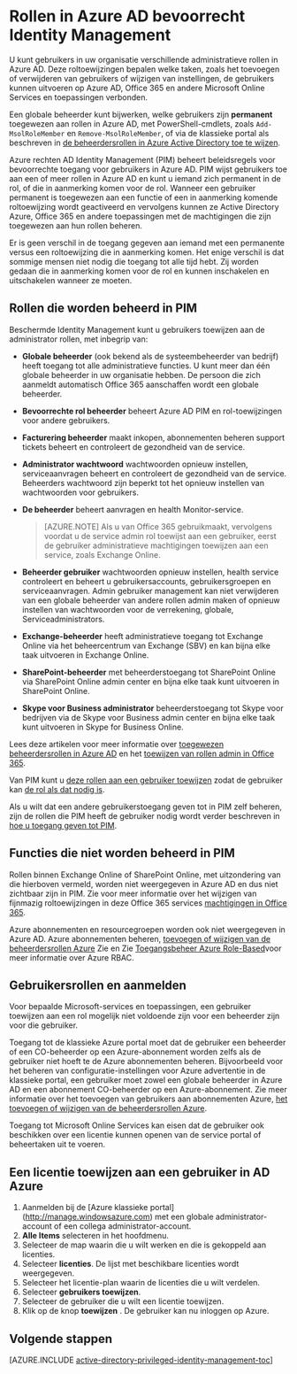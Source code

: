 <properties
   pageTitle="Rollen in PIM | Microsoft Azure"
   description="Informatie over welke functies worden gebruikt voor beschermde identiteiten met de extensie Azure beschermde Identity Management."
   services="active-directory"
   documentationCenter=""
   authors="kgremban"
   manager="femila"
   editor=""/>

<tags
   ms.service="active-directory"
   ms.devlang="na"
   ms.topic="article"
   ms.tgt_pltfrm="na"
   ms.workload="identity"
   ms.date="07/01/2016"
   ms.author="kgremban"/>

# <a name="roles-in-azure-ad-privileged-identity-management"></a>Rollen in Azure AD bevoorrecht Identity Management

<!-- **PLACEHOLDER: Need description of how this works. Azure PIM uses roles from MSODS objects.**-->

U kunt gebruikers in uw organisatie verschillende administratieve rollen in Azure AD. Deze roltoewijzingen bepalen welke taken, zoals het toevoegen of verwijderen van gebruikers of wijzigen van instellingen, de gebruikers kunnen uitvoeren op Azure AD, Office 365 en andere Microsoft Online Services en toepassingen verbonden.  

Een globale beheerder kunt bijwerken, welke gebruikers zijn **permanent** toegewezen aan rollen in Azure AD, met PowerShell-cmdlets, zoals `Add-MsolRoleMember` en `Remove-MsolRoleMember`, of via de klassieke portal als beschreven in [de beheerdersrollen in Azure Active Directory toe te wijzen](active-directory-assign-admin-roles.md).

Azure rechten AD Identity Management (PIM) beheert beleidsregels voor bevoorrechte toegang voor gebruikers in Azure AD. PIM wijst gebruikers toe aan een of meer rollen in Azure AD en kunt u iemand zich permanent in de rol, of die in aanmerking komen voor de rol. Wanneer een gebruiker permanent is toegewezen aan een functie of een in aanmerking komende roltoewijzing wordt geactiveerd en vervolgens kunnen ze Active Directory Azure, Office 365 en andere toepassingen met de machtigingen die zijn toegewezen aan hun rollen beheren.

Er is geen verschil in de toegang gegeven aan iemand met een permanente versus een roltoewijzing die in aanmerking komen. Het enige verschil is dat sommige mensen niet nodig die toegang tot alle tijd hebt. Zij worden gedaan die in aanmerking komen voor de rol en kunnen inschakelen en uitschakelen wanneer ze moeten.

## <a name="roles-managed-in-pim"></a>Rollen die worden beheerd in PIM

Beschermde Identity Management kunt u gebruikers toewijzen aan de administrator rollen, met inbegrip van:


- **Globale beheerder** (ook bekend als de systeembeheerder van bedrijf) heeft toegang tot alle administratieve functies. U kunt meer dan één globale beheerder in uw organisatie hebben. De persoon die zich aanmeldt automatisch Office 365 aanschaffen wordt een globale beheerder.
- **Bevoorrechte rol beheerder** beheert Azure AD PIM en rol-toewijzingen voor andere gebruikers.  
- **Facturering beheerder** maakt inkopen, abonnementen beheren support tickets beheert en controleert de gezondheid van de service.
- **Administrator wachtwoord** wachtwoorden opnieuw instellen, serviceaanvragen beheert en controleert de gezondheid van de service. Beheerders wachtwoord zijn beperkt tot het opnieuw instellen van wachtwoorden voor gebruikers.
- **De beheerder** beheert aanvragen en health Monitor-service.

  > [AZURE.NOTE] Als u van Office 365 gebruikmaakt, vervolgens voordat u de service admin rol toewijst aan een gebruiker, eerst de gebruiker administratieve machtigingen toewijzen aan een service, zoals Exchange Online.

- **Beheerder gebruiker** wachtwoorden opnieuw instellen, health service controleert en beheert u gebruikersaccounts, gebruikersgroepen en serviceaanvragen. Admin gebruiker management kan niet verwijderen van een globale beheerder van andere rollen admin maken of opnieuw instellen van wachtwoorden voor de verrekening, globale, Serviceadministrators.
- **Exchange-beheerder** heeft administratieve toegang tot Exchange Online via het beheercentrum van Exchange (SBV) en kan bijna elke taak uitvoeren in Exchange Online.
- **SharePoint-beheerder** met beheerderstoegang tot SharePoint Online via SharePoint Online admin center en bijna elke taak kunt uitvoeren in SharePoint Online.
- **Skype voor Business administrator** beheerderstoegang tot Skype voor bedrijven via de Skype voor Business admin center en bijna elke taak kunt uitvoeren in Skype for Business Online.

Lees deze artikelen voor meer informatie over [toegewezen beheerdersrollen in Azure AD](active-directory-assign-admin-roles.md) en het [toewijzen van rollen admin in Office 365](https://support.office.com/article/Assigning-admin-roles-in-Office-365-eac4d046-1afd-4f1a-85fc-8219c79e1504).

<!--**PLACEHOLDER: The above article may not be the one we want since PIM gets roles from places other that Office 365**-->


Van PIM kunt u [deze rollen aan een gebruiker toewijzen](active-directory-privileged-identity-management-how-to-add-role-to-user.md) zodat de gebruiker kan [de rol als dat nodig is](active-directory-privileged-identity-management-how-to-activate-role.md).

Als u wilt dat een andere gebruikerstoegang geven tot in PIM zelf beheren, zijn de rollen die PIM heeft de gebruiker nodig wordt verder beschreven in [hoe u toegang geven tot PIM](active-directory-privileged-identity-management-how-to-give-access-to-pim.md).


<!-- ## The PIM Security Administrator Role **PLACEHOLDER: Need description of the Security Administrator role.**-->

## <a name="roles-not-managed-in-pim"></a>Functies die niet worden beheerd in PIM

Rollen binnen Exchange Online of SharePoint Online, met uitzondering van die hierboven vermeld, worden niet weergegeven in Azure AD en dus niet zichtbaar zijn in PIM. Zie voor meer informatie over het wijzigen van fijnmazig roltoewijzingen in deze Office 365 services [machtigingen in Office 365](https://support.office.com/article/Permissions-in-Office-365-da585eea-f576-4f55-a1e0-87090b6aaa9d).

Azure abonnementen en resourcegroepen worden ook niet weergegeven in Azure AD. Azure abonnementen beheren, [toevoegen of wijzigen van de beheerdersrollen Azure](../billing-add-change-azure-subscription-administrator.md) Zie en Zie [Toegangsbeheer Azure Role-Based](role-based-access-control-configure.md)voor meer informatie over Azure RBAC.

<!--**The above links might be replaced by ones that are from within this documentation repository **-->


## <a name="user-roles-and-signing-in"></a>Gebruikersrollen en aanmelden
Voor bepaalde Microsoft-services en toepassingen, een gebruiker toewijzen aan een rol mogelijk niet voldoende zijn voor een beheerder zijn voor die gebruiker.

Toegang tot de klassieke Azure portal moet dat de gebruiker een beheerder of een CO-beheerder op een Azure-abonnement worden zelfs als de gebruiker niet hoeft te de Azure abonnementen beheren.  Bijvoorbeeld voor het beheren van configuratie-instellingen voor Azure advertentie in de klassieke portal, een gebruiker moet zowel een globale beheerder in Azure AD en een abonnement CO-beheerder op een Azure-abonnement.  Zie meer informatie over het toevoegen van gebruikers aan abonnementen Azure, [het toevoegen of wijzigen van de beheerdersrollen Azure](../billing-add-change-azure-subscription-administrator.md).

Toegang tot Microsoft Online Services kan eisen dat de gebruiker ook beschikken over een licentie kunnen openen van de service portal of beheertaken uit te voeren.

## <a name="assign-a-license-to-a-user-in-azure-ad"></a>Een licentie toewijzen aan een gebruiker in AD Azure

1. Aanmelden bij de [Azure klassieke portal] (http://manage.windowsazure.com) met een globale administrator-account of een collega administrator-account.
2. **Alle Items** selecteren in het hoofdmenu.
3. Selecteer de map waarin die u wilt werken en die is gekoppeld aan licenties.
4. Selecteer **licenties**. De lijst met beschikbare licenties wordt weergegeven.
5. Selecteer het licentie-plan waarin de licenties die u wilt verdelen.
6. Selecteer **gebruikers toewijzen**.
7. Selecteer de gebruiker die u wilt een licentie toewijzen.
8. Klik op de knop **toewijzen** .  De gebruiker kan nu inloggen op Azure.

<!--Every topic should have next steps and links to the next logical set of content to keep the customer engaged-->
## <a name="next-steps"></a>Volgende stappen
[AZURE.INCLUDE [active-directory-privileged-identity-management-toc](../../includes/active-directory-privileged-identity-management-toc.md)]
